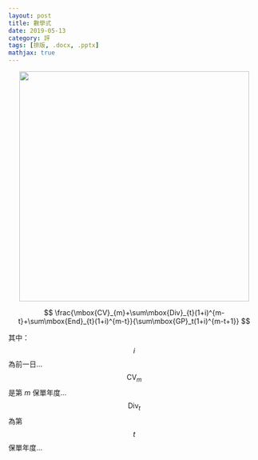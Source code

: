 ```yaml
---
layout: post
title: 數學式
date: 2019-05-13
category: 評
tags: [排版, .docx, .pptx]
mathjax: true
---
```


<img src="/blog/assets/images/2019/math.jpg" style="display:block;margin:auto;width:460px"/>


<!--more-->

$$
\frac{\mbox{CV}_{m}+\sum\mbox{Div}_{t}(1+i)^{m-t}+\sum\mbox{End}_{t}(1+i)^{m-t}}{\sum\mbox{GP}_t(1+i)^{m-t+1}}
$$

其中：<br />
$$i$$ 為前一日...<br />
$$\mbox{CV}_m$$ 是第 $m$ 保單年度...<br />
$$\mbox{Div}_t$$ 為第 $$t$$ 保單年度...
